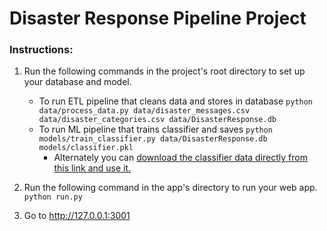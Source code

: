# Disaster Response Pipeline Project

### Instructions:
1. Run the following commands in the project's root directory to set up your database and model.

    - To run ETL pipeline that cleans data and stores in database 
        `python data/process_data.py data/disaster_messages.csv data/disaster_categories.csv data/DisasterResponse.db`
    - To run ML pipeline that trains classifier and saves 
        `python models/train_classifier.py data/DisasterResponse.db models/classifier.pkl`
		- Alternately you can [download the classifier data directly from this link and use it.](https://drive.proton.me/urls/QSME3S6WRR#tznjH1e2KwgX)

2. Run the following command in the app's directory to run your web app.
    `python run.py`

3. Go to  http://127.0.0.1:3001
